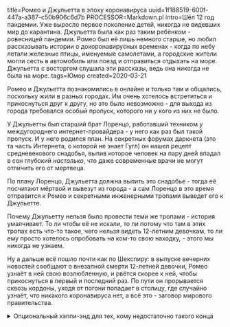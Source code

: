 title=Ромео и Джульетта в эпоху коронавируса
uuid=1f188519-600f-447a-a387-c50b906c6d7b
PROCESSOR=Markdown.pl
intro=Шёл 12 год пандемии. Уже выросло первое поколение детей, никогда не видевших мир до карантина. Джульетта была как раз таким ребёнком - ровесницей пандемии. Ромео был её лишь немного старше, но любил рассказывать истории о докоронавирусных временах - когда по небу летали железные птицы, именуемые самолетами, а городские жители могли сесть в автомобиль или поезд и отправиться отдыхать на море. Джульетта с восторгом слушала эти рассказы, ведь она никогда не была на море.
tags=Юмор
created=2020-03-21

Ромео и Джульетта познакомились в онлайне и только там и общались, поскольку
жили в разных городах. Им очень хотелось встретиться и прикоснуться друг к
другу, но это было невозможно - для выхода из города требовался особый
пропуск, которого ни у кого из них не было.

У Джульетты был старший брат Лоренцо, работавший техником у междугороднего
интернет-провайдера - у него как раз был такой пропуск. И у него родился план.
На секретных форумах даркнета (это та часть Интернета, о которой не знает
Гугл) он нашел рецепт средневекового снадобья, выпив которое человек на пару
дней впадал в сон глубокий _настолько_, что даже современные врачи не могут
отличить его от мертвеца.

По плану Лоренцо, Джульетта должна выпить это снадобье - тогда её
посчитают мёртвой и вывезут из города - а сам Лоренцо в это время
отправится к Ромео и секретными инженерными тропами выведет его к
Джульетте.

Почему Джульетту нельзя было провести теми же тропами - история
умалчивает. То ли чтобы её не искали, то ли потому что там в этих тропах
есть что-то такое, чего нельзя видеть 12-летним девочкам, то ли ему просто
хотелось опробовать на ком-то свою находку, - этого мы никогда не узнаем.

Ну а дальше всё пошло почти как по Шекспиру: в выпуске вечерних новостей
сообщают о внезапной смерти 12-летней девочки, Ромео узнаёт в ней свою
возлюбленную, и рвётся скорее к ней, чтобы прикоснуться в первый и
последний раз. По пути он прорывается сквозь кордоны, уходя от погони
попадает в столицу, где случайно узнаёт, что никакого коронавируса нет, а
всё это - заговор мирового правительства.

<div>
<details><summary>Опциональный хэппи-энд для тех, кому недостаточно такого конца</summary>
<p>Мировое правительство сообщает Ромео, что его возлюбленная не умерла, а очень крепко спит и скоро проснётся; боясь разоблачения предлагает Ромео междугородний пропуск в обмен на молчание - Ромео соглашается, что любовь важнее всего и взяв пропуск мчится к Джульетте. Джульетта просыпается в объятиях своего возлюбленного - они вместе едут на море, коронавирус продолжается.</p>
</details>
</div>

